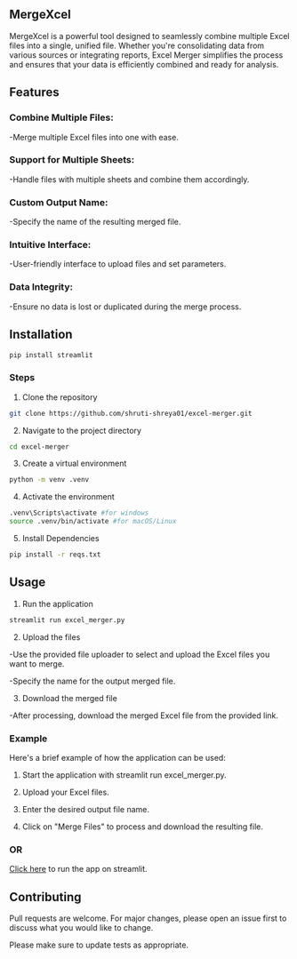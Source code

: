 ## MergeXcel
MergeXcel is a powerful tool designed to seamlessly combine multiple Excel files into a single, unified file. Whether you're consolidating data from various sources or integrating reports, Excel Merger simplifies the process and ensures that your data is efficiently combined and ready for analysis.

## Features
### Combine Multiple Files: 
-Merge multiple Excel files into one with ease.
### Support for Multiple Sheets: 
-Handle files with multiple sheets and combine them accordingly.
### Custom Output Name: 
-Specify the name of the resulting merged file.
### Intuitive Interface: 
-User-friendly interface to upload files and set parameters.
### Data Integrity: 
-Ensure no data is lost or duplicated during the merge process.

## Installation

```bash
pip install streamlit
```

### Steps
1. Clone the repository
```bash
git clone https://github.com/shruti-shreya01/excel-merger.git
```
2. Navigate to the project directory
```bash
cd excel-merger
```
3. Create a virtual environment
```bash
python -m venv .venv
```
4. Activate the environment
```bash
.venv\Scripts\activate #for windows
source .venv/bin/activate #for macOS/Linux
```
5. Install Dependencies
```bash 
pip install -r reqs.txt
```
## Usage

1. Run the application
```bash
streamlit run excel_merger.py
```
2. Upload the files

-Use the provided file uploader to select and upload the Excel files you want to merge.

-Specify the name for the output merged file.

3. Download the merged file

-After processing, download the merged Excel file from the provided link.

### Example
Here's a brief example of how the application can be used:


1. Start the application with streamlit run excel_merger.py.

2. Upload your Excel files.

3. Enter the desired output file name.

4. Click on "Merge Files" to process and download the resulting file.

### OR
[Click here](https://9kasn8zitylupfg6jfw4cb.streamlit.app/) to run the app on streamlit.

## Contributing

Pull requests are welcome. For major changes, please open an issue first
to discuss what you would like to change.

Please make sure to update tests as appropriate.
